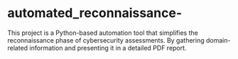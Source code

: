 # automated_reconnaissance-
This project is a Python-based automation tool that simplifies the reconnaissance phase of cybersecurity assessments. By gathering domain-related information and presenting it in a detailed PDF report.
